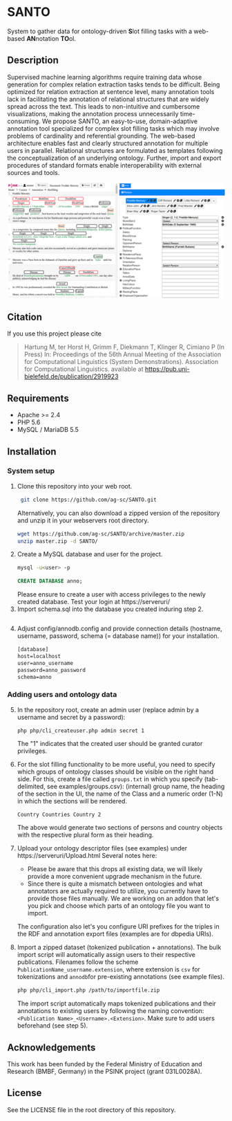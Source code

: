 # SANTO

System to gather data for ontology-driven **S**lot filling tasks with a web-based **AN**notation **TO**ol. 

## Description

Supervised machine learning algorithms require training data whose generation for complex relation extraction tasks tends to be difficult. Being optimized for relation extraction at sentence level, many annotation tools lack in facilitating the annotation of relational structures that are widely spread across the text. This leads to non-intuitive and cumbersome visualizations, making the annotation process unnecessarily time-consuming. We propose SANTO, an easy-to-use, domain-adaptive annotation tool specialized for complex slot filling tasks which may involve problems of cardinality and referential grounding. The web-based architecture enables fast and clearly structured annotation for multiple users in parallel. Relational structures are formulated as templates following the conceptualization of an underlying ontology. Further, import and export procedures of standard formats enable interoperability with external sources and tools.

![slotfilling mode](examples/screenshot.png "Screenshot of the SANTO system in slot filling mode")

## Citation

If you use this project please cite
> Hartung M, ter Horst H, Grimm F, Diekmann T, Klinger R, Cimiano P (In Press) 
> In: Proceedings of the 56th Annual Meeting of the Association for Computational Linguistics (System Demonstrations). Association for Computational Linguistics.
available at https://pub.uni-bielefeld.de/publication/2919923

## Requirements

- Apache >= 2.4
- PHP 5.6
- MySQL / MariaDB 5.5

## Installation

### System setup

1. Clone this repository into your web root.
    ```bash
     git clone https://github.com/ag-sc/SANTO.git
    ```
    Alternatively, you can also download a zipped version  of the repository and unzip it in your webservers root directory.
    ```bash
    wget https://github.com/ag-sc/SANTO/archive/master.zip
    unzip master.zip -d SANTO/
    ```
2. Create a MySQL database and user for the project.
    ```bash
    mysql -u<user> -p
    ```
    ```sql
    CREATE DATABASE anno;
    ```
    Please ensure to create a user with access privileges to the newly created database.
    Test your login at https://serveruri/
3. Import schema.sql into the database you created induring step 2.
    ```bash
    ```
4. Adjust config/annodb.config and provide connection details (hostname, username, password, schema (= database name))  for your installation.
    ```
    [database]
    host=localhost
    user=anno_username
    password=anno_password
    schema=anno
    ```
### Adding users and ontology data
5. In the repository root, create an admin user (replace admin by a username and secret by a password): 
    ```bash
    php php/cli_createuser.php admin secret 1
    ```
    The "1" indicates that the created user should be granted curator privileges.
6. For the slot filling functionality to be more useful, you need to specify which groups of ontology classes should be visible on the right hand side. For this, create a file called `groups.txt` in which you specify (tab-delimited, see examples/groups.csv): (internal) group name, the heading of the section in the UI, the name of the Class and a numeric order (1-N) in which the sections will be rendered.
    ```Person Persons Person 1
    Country Countries Country 2
    ```
    The above would generate two sections of persons and country objects with the respective plural form as their heading.
7. Upload your ontology descriptor files (see examples) under https://serveruri/Upload.html
    Several notes here:
    * Please be aware that this drops all existing data, we will likely provide a more convenient upgrade mechanism in the future.
    * Since there is quite a mismatch between ontologies and what annotators are actually required to utilize, you currently have to provide those files manually. We are working on an addon that let's you pick and choose which parts of an ontology file you want to import.

    The configuration also let's you configure URI prefixes for the triples in the RDF and annotation export files (examples are for dbpedia URIs).
8. Import a zipped dataset (tokenized publication + annotations). The bulk import script will automatically assign users to their respective publications. Filenames follow the scheme `PublicationName_username.extension`, where extension is `csv` for tokenizations and `annodb`for pre-existing annotations (see example files).
    ```bash
    php php/cli_import.php /path/to/importfile.zip
    ```

    The import script automatically maps tokenized publications and their annotations to existing users by following the naming convention: `<Publication Name>_<Username>.<Extension>`. Make sure to add users beforehand (see step 5).


## Acknowledgements

This work has been funded by the Federal Ministry of Education and Research (BMBF, Germany) in the PSINK project (grant 031L0028A).

## License

See the LICENSE file in the root directory of this repository.

